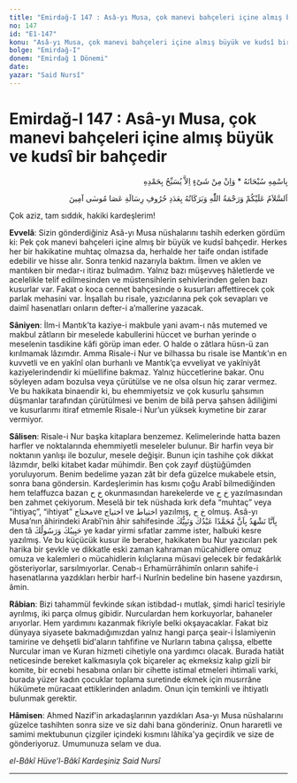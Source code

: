 ```yaml
---
title: "Emirdağ-I 147 : Asâ-yı Musa, çok manevi bahçeleri içine almış büyük ve kudsî bir bahçedir"
no: 147
id: "E1-147"
konu: "Asâ-yı Musa, çok manevi bahçeleri içine almış büyük ve kudsî bir bahçedir"
bolge: "Emirdağ-I"
donem: "Emirdağ 1 Dönemi"
date: 
yazar: "Said Nursî"
---
```


# Emirdağ-I 147 : Asâ-yı Musa, çok manevi bahçeleri içine almış büyük ve kudsî bir bahçedir

<p class="arabic" dir="rtl" title="Meal: “Subhân Allah’ın adıyla” * “Hiçbir şey yoktur ki O'nu hamd ile tesbih etmesin” [İsrâ 17:44]">بِاسْمِهِ سُبْحَانَهُ * وَاِنْ مِنْ شَىْءٍ اِلاَّ يُسَبِّحُ بِحَمْدِهِ</p>

<p class="arabic" dir="rtl" title="Meal: “Asâ-yı Musa risalesinin harfleri adedince Allah'ın selamı, rahmeti ve bereketleri üzerinize olsun, âmin”">اَلسَّلاَمُ عَلَيْكُمْ وَرَحْمَةُ اللّٰهِ وَبَرَكَاتُهُ بِعَدَدِ حُرُوفِ رِسَالَةِ عَصَا مُوسٰى آمِينَ</p>

Çok aziz, tam sıddık, hakiki kardeşlerim!

**Evvelâ**: Sizin gönderdiğiniz Asâ-yı Musa nüshalarını tashih ederken gördüm ki: Pek çok manevi bahçeleri içine almış bir büyük ve kudsî bahçedir. Herkes her bir hakikatine muhtaç olmazsa da, herhalde her taife ondan istifade edebilir ve hisse alır. Sonra tenkid nazarıyla baktım. İlmen ve aklen ve mantıken bir medar-ı itiraz bulmadım. Yalnız bazı müşevveş hâletlerde ve acelelikle telif edilmesinden ve müstensihlerin sehivlerinden gelen bazı kusurlar var. Fakat o koca cennet bahçesinde o kusurları affettirecek çok parlak mehasini var. İnşallah bu risale, yazıcılarına pek çok sevapları ve daimî hasenatları onların defter-i a’mallerine yazacak.

**Sâniyen**: İlm-i Mantık’ta kaziye-i makbule yani avam-ı nâs mutemed ve makbul zâtların bir meselede kabullerini hüccet ve burhan yerinde o meselenin tasdikine kâfi görüp iman eder. O halde o zâtlara hüsn-ü zan kırılmamak lâzımdır. Amma Risale-i Nur ve bilhassa bu risale ise Mantık’ın en kuvvetli ve en yakînî olan burhanlı ve Mantık’ça evveliyat ve yakîniyât kaziyelerindendir ki müellifine bakmaz. Yalnız hüccetlerine bakar. Onu söyleyen adam bozulsa veya çürütülse ve ne olsa olsun hiç zarar vermez. Ve bu hakikata binaendir ki, bu ehemmiyetsiz ve çok kusurlu şahsımın düşmanlar tarafından çürütülmesi ve benim de bilâ perva şahsen âdiliğimi ve kusurlarımı itiraf etmemle Risale-i Nur’un yüksek kıymetine bir zarar vermiyor.

**Sâlisen**: Risale-i Nur başka kitaplara benzemez. Kelimelerinde hatta bazen harfler ve noktalarında ehemmiyetli meseleler bulunur. Bir harfin veya bir noktanın yanlışı ile bozulur, mesele değişir. Bunun için tashihe çok dikkat lâzımdır, belki kitabet kadar mühimdir. Ben çok zayıf düştüğümden yoruluyorum. Benim bedelime yazan zât bir defa güzelce mukabele etsin, sonra bana göndersin. Kardeşlerimin has kısmı çoğu Arabî bilmediğinden hem telaffuzca bazan <span class="arabic" dir="rtl" title="">خ‮ ‬ح</span> okunmasından harekelerde ve <span class="arabic" dir="rtl" title="">خ‮ ‬ح</span> yazılmasından ben zahmet çekiyorum. Meselâ bir tek nüshada kırk defa “muhtaç” veya “ihtiyaç”, “ihtiyat” <span class="arabic" dir="rtl" title="">مختاج</span>ve <span class="arabic" dir="rtl" title="">اختياج</span> ve <span class="arabic" dir="rtl" title="">اختياط</span> yazılmış, <span class="arabic" dir="rtl" title="">خ‮ ‬ح</span> olmuş. Asâ-yı Musa’nın âhirindeki Arabî’nin âhir sahifesinde <span class="arabic" dir="rtl" title="">بِاَنَّا نَشْهَدُ بِاَنَّ مُحَمَّدًا عَبْدُكَ وَنَبِيُّكَ</span> den tâ <span class="arabic" dir="rtl" title="">حَبِيبُكَ وَرَسُولُكَ</span> ye kadar yirmi sıfatlar zamme ister, halbuki kesre yazılmış. Ve bu küçücük kusur ile beraber, hakikaten bu Nur yazıcıları pek harika bir şevkle ve dikkatle eski zaman kahraman mücahidlere omuz omuza ve kalemleri o mücahidlerin kılıçlarına müsavi gelecek bir fedakârlık gösteriyorlar, sarsılmıyorlar. Cenab-ı Erhamürrâhimîn onların sahife-i hasenatlarına yazdıkları herbir harf-i Nurînin bedeline bin hasene yazdırsın, âmin.

**Râbian**: Bizi tahammül fevkinde sıkan istibdad-ı mutlak, şimdi haricî tesiriyle ayrılmış, iki parça olmuş gibidir. Nurculardan hem korkuyorlar, bahaneler arıyorlar. Hem yardımını kazanmak fikriyle belki okşayacaklar. Fakat biz dünyaya siyasete bakmadığımızdan yalnız hangi parça şeair-i İslamiyenin tamirine ve dehşetli bid'aların tahfifine ve Nurların tabına çalışsa, elbette Nurcular iman ve Kuran hizmeti cihetiyle ona yardımcı olacak. Burada hatiât neticesinde bereket kalkmasıyla çok biçareler aç ekmeksiz kalıp gizli bir komite, bir ecnebi hesabına onları bir cihette istimal etmeleri ihtimali varki, burada yüzer kadın çocuklar toplama suretinde ekmek için musırrâne hükümete müracaat ettiklerinden anladım. Onun için temkinli ve ihtiyatlı bulunmak gerektir.

**Hâmisen**: Ahmed Nazif'in arkadaşlarının yazdıkları Asa-yı Musa nüshalarını güzelce tashihten sonra size ve siz dahi bana gönderiniz. Onun hararetli ve samimi mektubunun çizgiler içindeki kısmını lâhika'ya geçirdik ve size de gönderiyoruz. Umumunuza selam ve dua.

*el-Bâkî Hüve’l-Bâkî*
*Kardeşiniz*
*Said Nursî*

***
